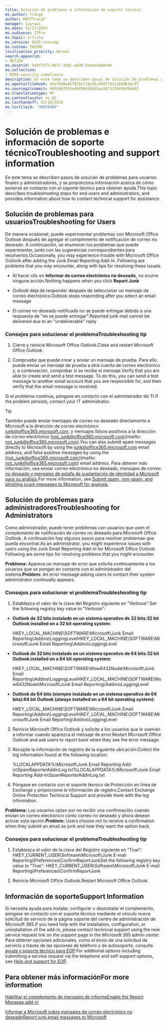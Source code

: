 ```yaml
---
title: Solución de problemas e información de soporte técnico
ms.author: tracyp
author: MSFTTracyP
manager: laurawi
ms.date: 11/17/2014
ms.audience: ITPro
ms.topic: article
ms.service: O365-seccomp
ms.custom: TN2DMC
localization_priority: Normal
search.appverid:
- MET150
ms.assetid: 5d9f75f5-bb7f-458c-ad30-5c8eae0b0e4e
ms.collection:
- M365-security-compliance
description: En este tema se describen pasos de solución de problemas para usuarios finales y administradores, y se proporciona información acerca de cómo ponerse en contacto con el soporte técnico para obtener ayuda.
ms.openlocfilehash: 43af048a457835ef16e36c8587f811cb0963bc97
ms.sourcegitcommit: b688d67935edb036658bb5aa1671328498d5ddd3
ms.translationtype: MT
ms.contentlocale: es-ES
ms.lasthandoff: 03/19/2019
ms.locfileid: "30670485"
---
```

# <a name="troubleshooting-and-support-information"></a><span data-ttu-id="a9aad-103">Solución de problemas e información de soporte técnico</span><span class="sxs-lookup"><span data-stu-id="a9aad-103">Troubleshooting and support information</span></span>

<span data-ttu-id="a9aad-104">En este tema se describen pasos de solución de problemas para usuarios finales y administradores, y se proporciona información acerca de cómo ponerse en contacto con el soporte técnico para obtener ayuda.</span><span class="sxs-lookup"><span data-stu-id="a9aad-104">This topic describes troubleshooting steps for end users and administrators, and provides information about how to contact technical support for assistance.</span></span>
  
## <a name="troubleshooting-for-users"></a><span data-ttu-id="a9aad-105">Solución de problemas para usuarios</span><span class="sxs-lookup"><span data-stu-id="a9aad-105">Troubleshooting for Users</span></span>

<span data-ttu-id="a9aad-p101">De manera ocasional, puede experimentar problemas con Microsoft Office Outlook después de agregar el complemento de notificación de correo no deseado. A continuación, se enumeran los problemas que puede experimentar, junto con las sugerencias correspondientes para resolverlos.</span><span class="sxs-lookup"><span data-stu-id="a9aad-p101">Occasionally, you may experience trouble with Microsoft Office Outlook after adding the Junk Email Reporting Add-In. Following are problems that you may encounter, along with tips for resolving these issues.</span></span> 
  
- <span data-ttu-id="a9aad-108">Al hacer clic en **Informar de correo electrónico no deseado**, no ocurre ninguna acción.</span><span class="sxs-lookup"><span data-stu-id="a9aad-108">Nothing happens when you click **Report Junk**</span></span>
    
- <span data-ttu-id="a9aad-109">Outlook deja de responder después de seleccionar un mensaje de correo electrónico.</span><span class="sxs-lookup"><span data-stu-id="a9aad-109">Outlook stops responding after you select an email message</span></span>
    
- <span data-ttu-id="a9aad-110">El correo no deseado notificado no se puede entregar debido a una respuesta de "no se puede entregar".</span><span class="sxs-lookup"><span data-stu-id="a9aad-110">Reported junk mail cannot be delivered due to an "undeliverable" reply</span></span>
    
### <a name="troubleshooting-tip"></a><span data-ttu-id="a9aad-111">Consejos para solucionar el problema</span><span class="sxs-lookup"><span data-stu-id="a9aad-111">Troubleshooting tip</span></span>

1. <span data-ttu-id="a9aad-112">Cierre y reinicie Microsoft Office Outlook.</span><span class="sxs-lookup"><span data-stu-id="a9aad-112">Close and restart Microsoft Office Outlook.</span></span>
    
2. <span data-ttu-id="a9aad-p102">Compruebe que puede crear y enviar un mensaje de prueba. Para ello, puede enviar un mensaje de prueba a otra cuenta de correo electrónico y, a continuación, comprobar si se recibe el mensaje.</span><span class="sxs-lookup"><span data-stu-id="a9aad-p102">Verify that you are able to create and send a test message. To do this, you can send a test message to another email account that you are responsible for, and then verify that the email message is received.</span></span>
    
<span data-ttu-id="a9aad-115">Si el problema continúa, póngase en contacto con el administrador de TI.</span><span class="sxs-lookup"><span data-stu-id="a9aad-115">If the problem persists, contact your IT administrator.</span></span>
  
> [!TIP]
> <span data-ttu-id="a9aad-116">También puede enviar mensajes de correo no deseado directamente a Microsoft a la dirección de correo electrónico [junk@office365.microsoft.com](mailto:junk@office365.microsoft.com), y mensajes falsos positivos a la dirección de correo electrónico [not_junk@office365.microsoft.com](mailto: not_junk@office365.microsoft.com).</span><span class="sxs-lookup"><span data-stu-id="a9aad-116">You can also submit spam messages directly to Microsoft by using the [junk@office365.microsoft.com](mailto:junk@office365.microsoft.com) email address, and false positive messages by using the [not_junk@office365.microsoft.com](mailto: not_junk@office365.microsoft.com) email address.</span></span> <span data-ttu-id="a9aad-117">Para obtener más información, vea enviar correo electrónico no deseado, mensajes de correo [no deseado y mensajes de estafa de suplantación de identidad a Microsoft para su análisis](submit-spam-non-spam-and-phishing-scam-messages-to-microsoft-for-analysis.md).</span><span class="sxs-lookup"><span data-stu-id="a9aad-117">For more information, see [Submit spam, non-spam, and phishing scam messages to Microsoft for analysis](submit-spam-non-spam-and-phishing-scam-messages-to-microsoft-for-analysis.md).</span></span> 
  
## <a name="troubleshooting-for-administrators"></a><span data-ttu-id="a9aad-118">Solución de problemas para administradores</span><span class="sxs-lookup"><span data-stu-id="a9aad-118">Troubleshooting for Administrators</span></span>

<span data-ttu-id="a9aad-p104">Como administrador, puede tener problemas con usuarios que usen el complemento de notificación de correo no deseado para Microsoft Office Outlook. A continuación hay algunos pasos para resolver problemas que pueda encontrar.</span><span class="sxs-lookup"><span data-stu-id="a9aad-p104">As an administrator, you might experience issues with users using the Junk Email Reporting Add-in for Microsoft Office Outlook. Following are some tips for resolving problems that you might encounter.</span></span> 
  
 <span data-ttu-id="a9aad-121">**Problema:** Aparece un mensaje de error que solicita continuamente a los usuarios que se pongan en contacto con el administrador del sistema.</span><span class="sxs-lookup"><span data-stu-id="a9aad-121">**Problem:** An error message asking users to contact their system administrator continually appears.</span></span> 
  
### <a name="troubleshooting-tip"></a><span data-ttu-id="a9aad-122">Consejos para solucionar el problema</span><span class="sxs-lookup"><span data-stu-id="a9aad-122">Troubleshooting tip</span></span>

1. <span data-ttu-id="a9aad-123">Establezca el valor de la clave del Registro siguiente en "Verbose":</span><span class="sxs-lookup"><span data-stu-id="a9aad-123">Set the following registry key value to "Verbose":</span></span>
    
  - <span data-ttu-id="a9aad-124">**Outlook de 32 bits instalado en un sistema operativo de 32 bits:**</span><span class="sxs-lookup"><span data-stu-id="a9aad-124">**32 bit Outlook installed on a 32 bit operating system:**</span></span>
    
    <span data-ttu-id="a9aad-125">HKEY_LOCAL_MACHINE\SOFTWARE\Microsoft\Junk Email Reporting\Addins\LoggingLevel</span><span class="sxs-lookup"><span data-stu-id="a9aad-125">HKEY_LOCAL_MACHINE\SOFTWARE\Microsoft\Junk Email Reporting\Addins\LoggingLevel</span></span>
    
  - <span data-ttu-id="a9aad-126">**Outlook de 32 bits instalado en un sistema operativo de 64 bits:**</span><span class="sxs-lookup"><span data-stu-id="a9aad-126">**32 bit Outlook installed on a 64 bit operating system:**</span></span>
    
    <span data-ttu-id="a9aad-127">HKEY_LOCAL_MACHINE\SOFTWARE\Wow6432Node\Microsoft\Junk Email Reporting\Addins\LoggingLevel</span><span class="sxs-lookup"><span data-stu-id="a9aad-127">HKEY_LOCAL_MACHINE\SOFTWARE\Wow6432Node\Microsoft\Junk Email Reporting\Addins\LoggingLevel</span></span>
    
  - <span data-ttu-id="a9aad-128">**Outlook de 64 bits (siempre instalado en un sistema operativo de 64 bits):**</span><span class="sxs-lookup"><span data-stu-id="a9aad-128">**64 bit Outlook (always installed on a 64 bit operating system):**</span></span>
    
    <span data-ttu-id="a9aad-129">HKEY_LOCAL_MACHINE\SOFTWARE\Microsoft\Junk Email Reporting\Addins\LoggingLevel</span><span class="sxs-lookup"><span data-stu-id="a9aad-129">HKEY_LOCAL_MACHINE\SOFTWARE\Microsoft\Junk Email Reporting\Addins\LoggingLevel</span></span>
    
2. <span data-ttu-id="a9aad-130">Reinicie Microsoft Office Outlook y solicite a los usuarios que le vuelvan a informar cuando aparezca el mensaje de error.</span><span class="sxs-lookup"><span data-stu-id="a9aad-130">Restart Microsoft Office Outlook and ask users to report back when they see the error message.</span></span>
    
3. <span data-ttu-id="a9aad-131">Recopile la información de registro de la siguiente ubicación:</span><span class="sxs-lookup"><span data-stu-id="a9aad-131">Collect the log information found at the following location:</span></span> 
    
    <span data-ttu-id="a9aad-132">%LOCALAPPDATA%\Microsoft\Junk Email Reporting Add-in\SpamReporterAddinLog.txt</span><span class="sxs-lookup"><span data-stu-id="a9aad-132">%LOCALAPPDATA%\Microsoft\Junk Email Reporting Add-in\SpamReporterAddinLog.txt</span></span>
    
4. <span data-ttu-id="a9aad-133">Póngase en contacto con el soporte técnico de Protección en línea de Exchange y proporcione la información de registro.</span><span class="sxs-lookup"><span data-stu-id="a9aad-133">Contact Exchange Online Protection Technical Support and provide them with the log information.</span></span> 
    
 <span data-ttu-id="a9aad-134">**Problema:** Los usuarios optan por no recibir una confirmación cuando envían un correo electrónico como correo no deseado y ahora desean activar esta opción.</span><span class="sxs-lookup"><span data-stu-id="a9aad-134">**Problem:** Users choose not to receive a confirmation when they submit an email as junk and now they want the option back.</span></span> 
  
### <a name="troubleshooting-tip"></a><span data-ttu-id="a9aad-135">Consejos para solucionar el problema</span><span class="sxs-lookup"><span data-stu-id="a9aad-135">Troubleshooting tip</span></span>

1. <span data-ttu-id="a9aad-136">Establezca el valor de la clave del Registro siguiente en "True": HKEY_CURRENT_USER\Software\Microsoft\Junk E-mail Reporting\Preferences\ConfirmReportJunk</span><span class="sxs-lookup"><span data-stu-id="a9aad-136">Set the following registry key value to "True": HKEY_CURRENT_USER\Software\Microsoft\Junk E-mail Reporting\Preferences\ConfirmReportJunk</span></span>
    
2. <span data-ttu-id="a9aad-137">Reinicie Microsoft Office Outlook.</span><span class="sxs-lookup"><span data-stu-id="a9aad-137">Restart Microsoft Office Outlook.</span></span>
    
## <a name="support-information"></a><span data-ttu-id="a9aad-138">Información de soporte</span><span class="sxs-lookup"><span data-stu-id="a9aad-138">Support Information</span></span>

<span data-ttu-id="a9aad-139">Si necesita ayuda para instalar, configurar o desinstalar el complemento, póngase en contacto con el soporte técnico mediante el vínculo nueva solicitud de servicio de la página soporte del centro de administración de Microsoft 365.</span><span class="sxs-lookup"><span data-stu-id="a9aad-139">If you need help with the installation, configuration, or uninstallation of the add-in, please contact technical support using the new service request link on the support page in the Microsoft 365 admin center.</span></span> <span data-ttu-id="a9aad-140">Para obtener opciones adicionales, como el envío de una solicitud de servicio a través de las opciones de teléfono y de autosoporte, consulte [ayuda y soporte técnico para EOP](eop/help-and-support-for-eop.md).</span><span class="sxs-lookup"><span data-stu-id="a9aad-140">For additional options including submitting a service request via the telephone and self-support options, see [Help and support for EOP](eop/help-and-support-for-eop.md).</span></span>
  
## <a name="for-more-information"></a><span data-ttu-id="a9aad-141">Para obtener más información</span><span class="sxs-lookup"><span data-stu-id="a9aad-141">For more information</span></span>

[<span data-ttu-id="a9aad-142">Habilitar el complemento de mensajes de informe</span><span class="sxs-lookup"><span data-stu-id="a9aad-142">Enable the Report Message add-in</span></span>](https://support.office.com/article/4250c4bc-6102-420b-9e0a-a95064837676)
  
[<span data-ttu-id="a9aad-143">Informar a Microsoft sobre mensajes de correo electrónico no deseado</span><span class="sxs-lookup"><span data-stu-id="a9aad-143">Report junk email messages to Microsoft</span></span>](report-junk-email-messages-to-microsoft.md)
  

